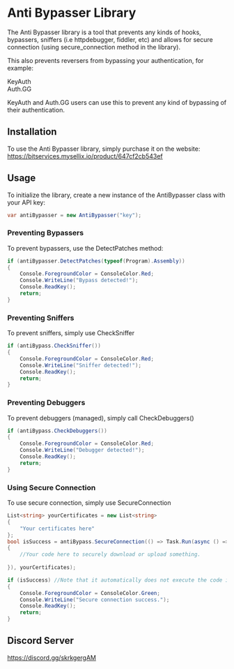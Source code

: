 
# Anti Bypasser Library

The Anti Bypasser library is a tool that prevents any kinds of hooks, bypassers, sniffers (i.e httpdebugger, fiddler, etc) and allows for secure connection (using secure_connection method in the library).

This also prevents reversers from bypassing your authentication, for example:

KeyAuth\
Auth.GG

KeyAuth and Auth.GG users can use this to prevent any kind of bypassing of their authentication.
## Installation

To use the Anti Bypasser library, simply purchase it on the website: https://bitservices.mysellix.io/product/647cf2cb543ef

## Usage

To initialize the library, create a new instance of the AntiBypasser class with your API key:

```csharp
var antiBypasser = new AntiBypasser("key");
```

### Preventing Bypassers

To prevent bypassers, use the DetectPatches method:

```csharp
if (antiBypasser.DetectPatches(typeof(Program).Assembly))
{
    Console.ForegroundColor = ConsoleColor.Red;
    Console.WriteLine("Bypass detected!");
    Console.ReadKey();
    return;
}
```

### Preventing Sniffers

To prevent sniffers, simply use CheckSniffer

```csharp
if (antiBypass.CheckSniffer())
{
    Console.ForegroundColor = ConsoleColor.Red;
    Console.WriteLine("Sniffer detected!");
    Console.ReadKey();
    return;
}
```
### Preventing Debuggers

To prevent debuggers (managed), simply call CheckDebuggers()

```csharp
if (antiBypass.CheckDebuggers())
{
    Console.ForegroundColor = ConsoleColor.Red;
    Console.WriteLine("Debugger detected!");
    Console.ReadKey();
    return;
}
```
### Using Secure Connection

To use secure connection, simply use SecureConnection

```csharp
List<string> yourCertificates = new List<string>
{
    "Your certificates here"
};
bool isSuccess = antiBypass.SecureConnection(() => Task.Run(async () =>
{
    //Your code here to securely download or upload something.
 
}), yourCertificates);

if (isSuccess) //Note that it automatically does not execute the code if it doesn't succeed.
{
    Console.ForegroundColor = ConsoleColor.Green;
    Console.WriteLine("Secure connection success.");
    Console.ReadKey();
    return;
}
```

## Discord Server

https://discord.gg/skrkgergAM
